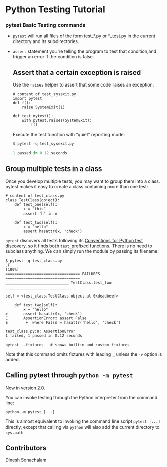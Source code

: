 # Python Testing Tutorial

### pytest Basic Testing commands

* `pytest` will run all files of the form test_*.py or *_test.py in the current directory and its subdirectories.

* `assert` statement you're telling the program to test that condition,and trigger an error if the condition is false. 

  ## Assert that a certain exception is raised

  Use the `raises` helper to assert that some code raises an exception:

  ```
  # content of test_sysexit.py
  import pytest
  def f():
      raise SystemExit(1)

  def test_mytest():
      with pytest.raises(SystemExit):
          f()

  ```

  Execute the test function with “quiet” reporting mode:

  ```python
  $ pytest -q test_sysexit.py
  .                                                                    [100%]
  1 passed in 0.12 seconds
  ```

## Group multiple tests in a class

Once you develop multiple tests, you may want to group them into a class. pytest makes it easy to create a class containing more than one test:

```
# content of test_class.py
class TestClass(object):
    def test_one(self):
        x = "this"
        assert 'h' in x

    def test_two(self):
        x = "hello"
        assert hasattr(x, 'check')

```

`pytest` discovers all tests following its [Conventions for Python test discovery](https://docs.pytest.org/en/latest/goodpractices.html#test-discovery), so it finds both `test_`prefixed functions. There is no need to subclass anything. We can simply run the module by passing its filename:

```
$ pytest -q test_class.py
.F                                                                   [100%]
================================= FAILURES =================================
____________________________ TestClass.test_two ____________________________

self = <test_class.TestClass object at 0xdeadbeef>

    def test_two(self):
        x = "hello"
>       assert hasattr(x, 'check')
E       AssertionError: assert False
E        +  where False = hasattr('hello', 'check')

test_class.py:8: AssertionError
1 failed, 1 passed in 0.12 seconds
```

```
pytest --fixtures   # shows builtin and custom fixtures

```

Note that this command omits fixtures with leading `_` unless the `-v` option is added.

## Calling pytest through `python -m pytest`

New in version 2.0.

You can invoke testing through the Python interpreter from the command line:

```
python -m pytest [...]

```

This is almost equivalent to invoking the command line script `pytest [...]` directly, except that calling via `python` will also add the current directory to `sys.path`.

## Contributors

Dinesh Sonachalam
